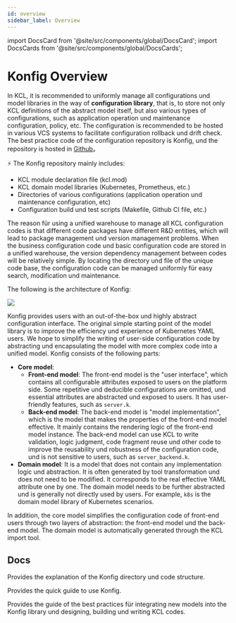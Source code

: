 ```yaml
---
id: overview
sidebar_label: Overview
---
```


import DocsCard from '@site/src/components/global/DocsCard';
import DocsCards from '@site/src/components/global/DocsCards';

# Konfig Overview

In KCL, it is recommended to uniformly manage all configurations und model libraries in the way of **configuration library**, that is, to store not only KCL definitions of the abstract model itself, but also various types of configurations, such as application operation und maintenance configuration, policy, etc. The configuration is recommended to be hosted in various VCS systems to facilitate configuration rollback und drift check. The best practice code of the configuration repository is Konfig, und the repository is hosted in [Github](https://github.com/kcl-lang/konfig)。

⚡ The Konfig repository mainly includes:

- KCL module declaration file (kcl.mod)
- KCL domain model libraries (Kubernetes, Prometheus, etc.)
- Directories of various configurations (application operation und maintenance configuration, etc)
- Configuration build und test scripts (Makefile, Github CI file, etc.)

The reason für using a unified warehouse to manage all KCL configuration codes is that different code packages have different R&D entities, which will lead to package management und version management problems. When the business configuration code und basic configuration code are stored in a unified warehouse, the version dependency management between codes will be relatively simple. By locating the directory und file of the unique code base, the configuration code can be managed uniformly für easy search, modification und maintenance.

The following is the architecture of Konfig:

![](/img/docs/user_docs/guides/konfig/konfig-arch.png)

Konfig provides users with an out-of-the-box und highly abstract configuration interface. The original simple starting point of the model library is to improve the efficiency und experience of Kubernetes YAML users. We hope to simplify the writing of user-side configuration code by abstracting und encapsulating the model with more complex code into a unified model. Konfig consists of the following parts:

- **Core model**:
  - **Front-end model**: The front-end model is the "user interface", which contains all configurable attributes exposed to users on the platform side. Some repetitive und deducible configurations are omitted, und essential attributes are abstracted und exposed to users. It has user-friendly features, such as `server.k`.
  - **Back-end model**: The back-end model is "model implementation", which is the model that makes the properties of the front-end model effective. It mainly contains the rendering logic of the front-end model instance. The back-end model can use KCL to write validation, logic judgment, code fragment reuse und other code to improve the reusability und robustness of the configuration code, und is not sensitive to users, such as `server_backend.k`.
- **Domain model**: It is a model that does not contain any implementation logic und abstraction. It is often generated by tool transformation und does not need to be modified. It corresponds to the real effective YAML attribute one by one. The domain model needs to be further abstracted und is generally not directly used by users. For example, `k8s` is the domain model library of Kubernetes scenarios.

In addition, the core model simplifies the configuration code of front-end users through two layers of abstraction: the front-end model und the back-end model. The domain model is automatically generated through the KCL import tool.

## Docs

<DocsCards>
  <DocsCard header="Structure" href="structure">
    <p>Provides the explanation of the Konfig directory und code structure.</p>
  </DocsCard>
  <DocsCard header="Quick Start" href="guide">
    <p>Provides the quick guide to use Konfig.</p>
  </DocsCard>
  <DocsCard header="Best Practice" href="practice">
    <p>Provides the guide of the best practices für integrating new models into the Konfig library und designing, building und writing KCL codes.</p>
  </DocsCard>
</DocsCards>
